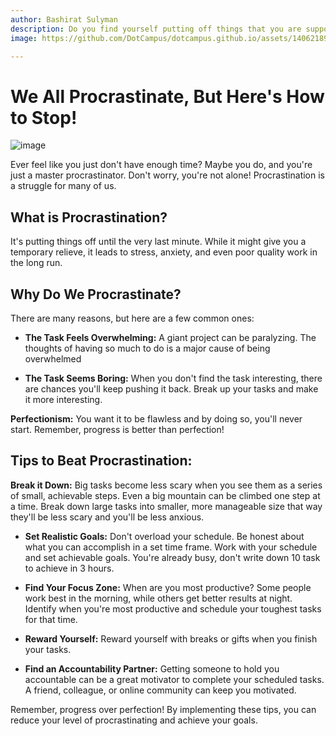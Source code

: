 ```yaml
---
author: Bashirat Sulyman
description: Do you find yourself putting off things that you are supposed to do until dying minute? It's called procrastination, and here is how you can stop it. 
image: https://github.com/DotCampus/dotcampus.github.io/assets/140621895/cee077fa-47c1-4a95-b70d-303176b21f28

---
```


# We All Procrastinate, But Here's How to Stop!
![image](https://github.com/DotCampus/dotcampus.github.io/assets/140621895/7eb4c24c-be9d-48c0-a75c-40d11acdd144)

Ever feel like you just don't have enough time? Maybe you do, and you're just a master procrastinator. Don't worry, you're not alone! Procrastination is a struggle for many of us. 

## What is Procrastination?

It's putting things off until the very last minute. While it might give you a temporary relieve, it leads to stress, anxiety, and even poor quality work in the long run. 

## Why Do We Procrastinate?

There are many reasons, but here are a few common ones:

- **The Task Feels Overwhelming:** A giant project can be paralyzing. The thoughts of having so much to do is a major cause of being overwhelmed 

- **The Task Seems Boring:** When you don't find the task interesting, there are chances you'll keep pushing it back. Break up your tasks and make it more interesting.

**Perfectionism:** You want it to be flawless and by doing so, you'll never start. Remember, progress is better than perfection!

## Tips to Beat Procrastination:

**Break it Down:** Big tasks become less scary when you see them as a series of small, achievable steps. Even a big mountain can be climbed one step at a time. Break down large tasks into smaller, more manageable size that way they'll be less scary and you'll be less anxious.

- **Set Realistic Goals:** Don't overload your schedule. Be honest about what you can accomplish in a set time frame. Work with your schedule and set achievable goals. You're already busy, don't write down 10 task to achieve in 3 hours.

- **Find Your Focus Zone:** When are you most productive? Some people work best in the morning, while others get better results at night. Identify when you're most productive and schedule your toughest tasks for that time.

- **Reward Yourself:** Reward yourself with breaks or gifts when you finish your tasks.

- **Find an Accountability Partner:** Getting someone to hold you accountable can be a great motivator to complete your scheduled tasks. A friend, colleague, or online community can keep you motivated. 

Remember, progress over perfection! By implementing these tips, you can reduce your level of procrastinating and achieve your goals.
